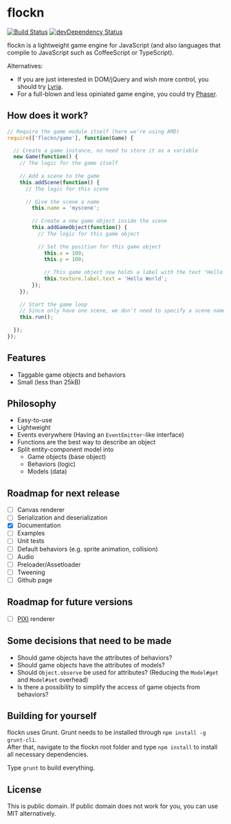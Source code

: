 flockn
======

[![Build Status](https://travis-ci.org/freezedev/flockn.svg?branch=master)](https://travis-ci.org/freezedev/flockn)
[![devDependency Status](https://david-dm.org/freezedev/flockn/dev-status.svg)](https://david-dm.org/freezedev/flockn#info=devDependencies)

flockn is a lightweight game engine for JavaScript (and also languages that compile to JavaScript such as CoffeeScript or TypeScript).

Alternatives:
* If you are just interested in DOM/jQuery and wish more control, you should try [Lyria](https://github.com/freezedev/lyria).
* For a full-blown and less opiniated game engine, you could try [Phaser](https://github.com/photonstorm/phaser).

How does it work?
-----------------

```javascript
// Require the game module itself (here we're using AMD)
require(['flockn/game'], function(Game) {

  // Create a game instance, no need to store it as a variable
  new Game(function() {
    // The logic for the game itself
  
    // Add a scene to the game
    this.addScene(function() {
      // The logic for this scene
      
      // Give the scene a name
    	this.name = 'myscene';
    	
    	// Create a new game object inside the scene
    	this.addGameObject(function() {
    	  // The logic for this game object
    	
    	  // Set the position for this game object
    		this.x = 100;
    		this.y = 100;
    		
    		// This game object now holds a label with the text "Hello World"
    		this.texture.label.text = 'Hello World';
    	});
    });
    
    // Start the game loop
    // Since only have one scene, we don't need to specify a scene name. In any other case it would be: `this.run('myscene');`
    this.run();
  
  });
});
```

Features
--------
* Taggable game objects and behaviors
* Small (less than 25kB)

Philosophy
----------
* Easy-to-use
* Lightweight
* Events everywhere (Having an `EventEmitter`-like interface)
* Functions are the best way to describe an object
* Split entity-component model into 
    * Game objects (base object)
    * Behaviors (logic) 
    * Models (data)

Roadmap for next release
------------------------
- [ ] Canvas renderer
- [ ] Serialization and deserialization
- [X] Documentation
- [ ] Examples
- [ ] Unit tests
- [ ] Default behaviors (e.g. sprite animation, collision)
- [ ] Audio
- [ ] Preloader/Assetloader
- [ ] Tweening
- [ ] Github page

Roadmap for future versions
---------------------------
- [ ] [PIXI](https://github.com/GoodBoyDigital/pixi.js) renderer

Some decisions that need to be made
-----------------------------------
- Should game objects have the attributes of behaviors?
- Should game objects have the attributes of models?
- Should `Object.observe` be used for attributes? (Reducing the `Model#get` and `Model#set` overhead)
- Is there a possibility to simplify the access of game objects from behaviors?

Building for yourself
---------------------
flockn uses Grunt. Grunt needs to be installed through `npm install -g grunt-cli`.  
After that, navigate to the flockn root folder and type `npm install` to install all necessary dependencies.  

Type `grunt` to build everything.

License
-------
This is public domain. If public domain does not work for you, you can use MIT alternatively.
